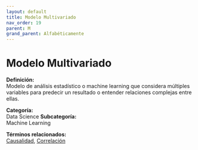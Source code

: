 ```yaml
---
layout: default
title: Modelo Multivariado
nav_order: 19
parent: M
grand_parent: Alfabéticamente
---
```


# Modelo Multivariado

**Definición:**  
Modelo de análisis estadístico o machine learning que considera múltiples variables para predecir un resultado o entender relaciones complejas entre ellas.

**Categoría:**  
Data Science 
**Subcategoría:**  
Machine Learning

**Términos relacionados:**  
[Causalidad](https://maleniski.github.io/diccionario-angl-tec-mx/docs/alfabeticamente/C/causalidad.html), [Correlación](https://maleniski.github.io/diccionario-angl-tec-mx/docs/alfabeticamente/C/correlacin.html)
